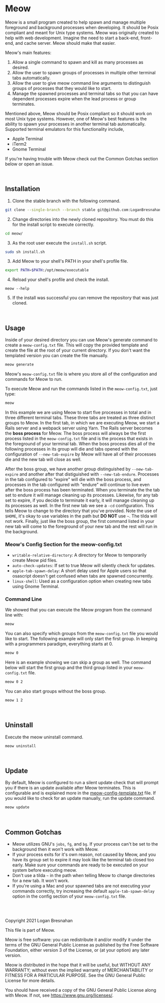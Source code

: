# Meow
Meow is a small program created to help spawn and manage multiple foreground and background processes when developing. It should be Posix compliant and meant for Unix type systems. Meow was originally created to help with web development. Imagine the need to start a back-end, front-end, and cache server. Meow should make that easier.

Meow's main features:
1. Allow a single command to spawn and kill as many processes as desired.
2. Allow the user to spawn groups of processes in multiple other terminal tabs automatically.
3. Allow the user to give meow command line arguments to distinguish groups of processes that they would like to start.
4. Manage the spawned processes and terminal tabs so that you can have dependent processes expire when the lead process or group terminates.

Mentioned above, Meow should be Posix compliant so it should work on most Unix type systems. However, one of Meow's best features is the ability to spawn your processes in another terminal tab automatically. Supported terminal emulators for this functionality include,

- Apple Terminal
- iTerm2
- Gnome Terminal

If you're having trouble with Meow check out the Common Gotchas section below or open an issue.

<br>

## Installation
1. Clone the stable branch with the following command.

```sh
git clone --single-branch --branch stable git@github.com:LoganBresnahan/meow.git
```

2. Change directories into the newly cloned repository. You must do this for the install script to execute correctly.
```sh
cd meow/
```

3. As the root user execute the `install.sh` script.

```sh
sudo sh install.sh
```
3. Add Meow to your shell's PATH in your shell's profile file.
```sh
export PATH=$PATH:/opt/meow/executable
```

4. Reload your shell's profile and check the install.

```
meow --help
```

5. If the install was successful you can remove the repository that was just cloned.

<br>

## Usage
Inside of your desired directory you can use Meow's generate command to create a `meow-config.txt` file. This will copy the provided template and create the file at the root of your current directory. If you don't want the templated version you can create the file manually.
```sh
meow generate
```

Meow's `meow-config.txt` file is where you store all of the configuration and commands for Meow to run.

<script src="https://gist.github.com/LoganBresnahan/7ff705a09e6013bfe1d3763fb58a20e4.js"></script>

To execute Meow and run the commands listed in the `meow-config.txt`, just type:

```sh
meow
```

In this example we are using Meow to start five processes in total and in three different terminal tabs. These three tabs are treated as three distinct groups to Meow. In the first tab, in which we are executing Meow, we start a Rails server and a webpack server using Yarn. The Rails server becomes the **boss process** for Meow. The boss process will always be the first process listed in the `meow-config.txt` file and is the process that exists in the foreground of your terminal tab. When the boss process dies all of the following processes in its group will die and tabs opened with the configuration of `--new-tab-expire` by Meow will have all of their processes die and the new tab will close as well.

After the boss group, we have another group distinguished by `--new-tab-expire` and another after that distiguished with `--new-tab-endure`. Processes in the tab configured to "expire" will die with the boss process, and processes in the tab configured with "endure" will continue to live even after the boss process has been terminated. When you terminate the the tab set to endure it will manage cleaning up its processes. Likewise, for any tab set to expire, if you decide to terminate it early, it will manage cleaning up its processes as well. In the first new tab we see a `-cd` configuration. This tells Meow to change to the directory that you've provided. Note the use of `$HOME`, it's okay to use variables in the path but **DO NOT** use `~`. The tilda will not work. Finally, just like the boss group, the first command listed in your new tab will come to the foreground of your new tab and the rest will run in the background.

### Meow's Config Section for the meow-config.txt

- `writable-relative-directory`: A directory for Meow to temporarily create Meow pid files.
- `auto-check-updates`: If set to true Meow will silently check for updates.
- `apple-tab-spawn-delay`: A short delay used for Apple users so that osascript doesn't get confused when tabs are spawned concurrently.
- `linux-shell`: Used as a configuration option when creating new tabs using Gnome Terminal.


### Command Line

We showed that you can execute the Meow program from the command line with:

```sh
meow
```

You can also specify which groups from the `meow-config.txt` file you would like to start. The following example will only start the first group. In keeping with a programmers paradigm, everything starts at 0.

```sh
meow 0
```

Here is an example showing we can skip a group as well. The command below will start the first group and the third group listed in your `meow-config.txt` file.

```sh
meow 0 2
```

You can also start groups without the boss group.
```sh
meow 1 2
```

<br>

## Uninstall
Execute the meow uninstall command.

```sh
meow uninstall
```

<br>

## Update
By default, Meow is configured to run a silent update check that will prompt you if there is an update available after Meow terminates. This is configurable and is explained more in the <a href=meow-config-template.txt>meow-config-template.txt</a> file. If you would like to check for an update manually, run the update command.
```sh
meow update
```

<br>

## Common Gotchas

- Meow utilizes GNU's `jobs`, `fg`, and `bg`. If your process can't be set to the background then it won't work with Meow.
- If your process exits for it's own reason, not caused by Meow, and you have its group set to expire it may look like the terminal tab closed too early. Make sure your commands are ready to be executed on your system before executing meow.
- Don't use a tilda `~` in the path when telling Meow to change directories for a new tab. It won't work.
- If you're using a Mac and your spawned tabs are not executing your commands correctly, try increasing the default `apple-tab-spawn-delay` option in the config section of your `meow-config.txt` file.

<br>
<br>

Copyright 2021 Logan Bresnahan

This file is part of Meow.

Meow is free software: you can redistribute it and/or modify
it under the terms of the GNU General Public License as published by
the Free Software Foundation, either version 3 of the License, or
(at your option) any later version.

Meow is distributed in the hope that it will be useful,
but WITHOUT ANY WARRANTY; without even the implied warranty of
MERCHANTABILITY or FITNESS FOR A PARTICULAR PURPOSE. See the
GNU General Public License for more details.

You should have received a copy of the GNU General Public License
along with Meow. If not, see <https://www.gnu.org/licenses/>.
